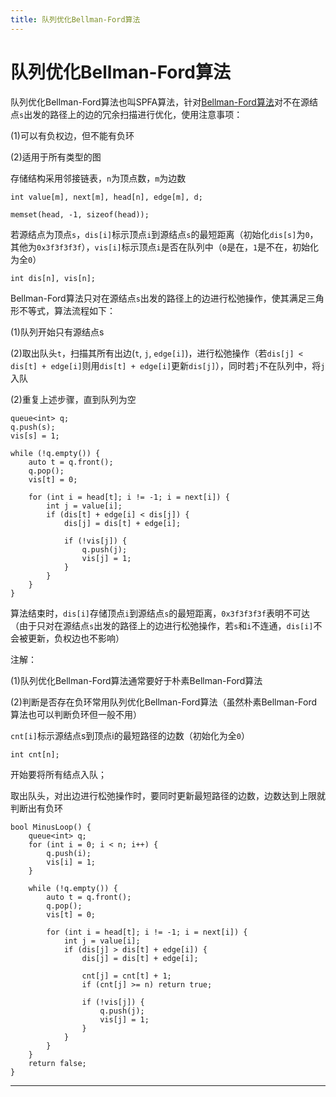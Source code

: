 ```yaml
---
title: 队列优化Bellman-Ford算法
---
```


# 队列优化Bellman-Ford算法

<script type="text/javascript" src="/include/head.js"></script>

队列优化Bellman-Ford算法也叫SPFA算法，针对<a href="https://www.dywan.xyz/note/202103/170004">Bellman-Ford算法</a>对不在源结点`s`出发的路径上的边的冗余扫描进行优化，使用注意事项：

(1)可以有负权边，但不能有负环

(2)适用于所有类型的图

存储结构采用邻接链表，`n`为顶点数，`m`为边数

```
int value[m], next[m], head[n], edge[m], d;

memset(head, -1, sizeof(head));
```

若源结点为顶点`s`，`dis[i]`标示顶点`i`到源结点`s`的最短距离（初始化`dis[s]`为`0`，其他为`0x3f3f3f3f`），`vis[i]`标示顶点`i`是否在队列中（`0`是在，`1`是不在，初始化为全`0`）

```
int dis[n], vis[n];
```

Bellman-Ford算法只对在源结点`s`出发的路径上的边进行松弛操作，使其满足三角形不等式，算法流程如下：

(1)队列开始只有源结点s

(2)取出队头`t`，扫描其所有出边(`t`, `j`, `edge[i]`)，进行松弛操作（若`dis[j] < dis[t] + edge[i]`则用`dis[t] + edge[i]`更新`dis[j]`），同时若`j`不在队列中，将`j`入队

(2)重复上述步骤，直到队列为空

```
queue<int> q;
q.push(s);
vis[s] = 1;

while (!q.empty()) {
    auto t = q.front();
    q.pop();
    vis[t] = 0;

    for (int i = head[t]; i != -1; i = next[i]) {
        int j = value[i];
        if (dis[t] + edge[i] < dis[j]) {
            dis[j] = dis[t] + edge[i];

            if (!vis[j]) {
                q.push(j);
                vis[j] = 1;
            }
        }
    }
}
```

算法结束时，`dis[i]`存储顶点`i`到源结点`s`的最短距离，`0x3f3f3f3f`表明不可达（由于只对在源结点`s`出发的路径上的边进行松弛操作，若`s`和`i`不连通，`dis[i]`不会被更新，负权边也不影响）

注解：

(1)队列优化Bellman-Ford算法通常要好于朴素Bellman-Ford算法

(2)判断是否存在负环常用队列优化Bellman-Ford算法（虽然朴素Bellman-Ford算法也可以判断负环但一般不用）

`cnt[i]`标示源结点s到顶点i的最短路径的边数（初始化为全`0`）

```
int cnt[n];
```

开始要将所有结点入队；

取出队头，对出边进行松弛操作时，要同时更新最短路径的边数，边数达到上限就判断出有负环

```
bool MinusLoop() {
    queue<int> q;
    for (int i = 0; i < n; i++) {
        q.push(i);
        vis[i] = 1;
    }

    while (!q.empty()) {
        auto t = q.front();
        q.pop();
        vis[t] = 0;

        for (int i = head[t]; i != -1; i = next[i]) {
            int j = value[i];
            if (dis[j] > dis[t] + edge[i]) {
                dis[j] = dis[t] + edge[i];

                cnt[j] = cnt[t] + 1;
                if (cnt[j] >= n) return true;

                if (!vis[j]) {
                    q.push(j);
                    vis[j] = 1;
                }
            }
        }
    }
    return false;
}
```

---

<script type="text/javascript" src="/include/tail.js"></script>
